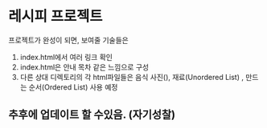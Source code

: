 # 레시피 프로젝트

프로젝트가 완성이 되면, 보여줄 기술들은

1. index.html에서 여러 링크 확인
2. index.html은 안내 목차 같은 느낌으로 구성
3. 다른 상대 디렉토리의 각 html파일들은 음식 사진(<img>),
   재료(Unordered List) , 만드는 순서(Ordered List) 사용 예정

## 추후에 업데이트 할 수있음. (자기성찰)
